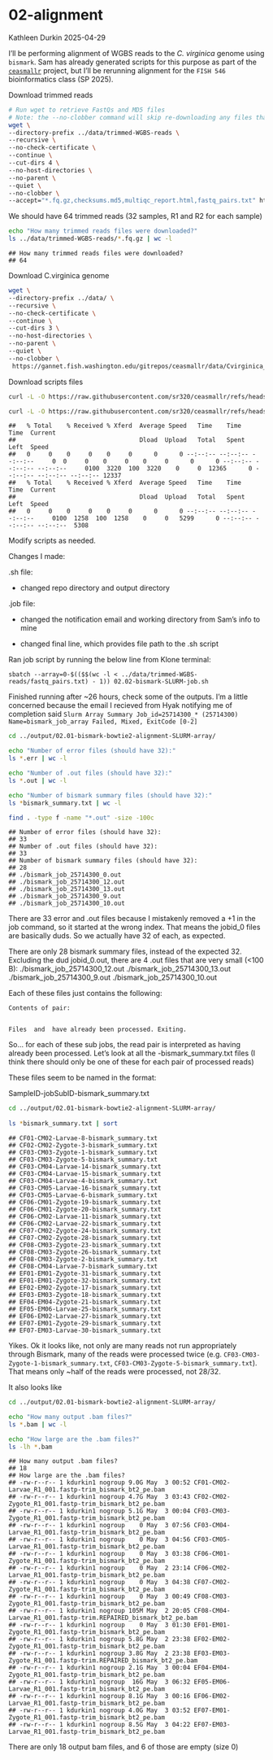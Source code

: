 02-alignment
================
Kathleen Durkin
2025-04-29

I’ll be performing alignment of WGBS reads to the *C. virginica* genome
using `bismark`. Sam has already generated scripts for this purpose as
part of the [`ceasmallr`](https://github.com/sr320/ceasmallr/tree/main_)
project, but I’ll be rerunning alignment for the `FISH 546`
bioinformatics class (SP 2025).

Download trimmed reads

``` bash
# Run wget to retrieve FastQs and MD5 files
# Note: the --no-clobber command will skip re-downloading any files that are already present in the output directory
wget \
--directory-prefix ../data/trimmed-WGBS-reads \
--recursive \
--no-check-certificate \
--continue \
--cut-dirs 4 \
--no-host-directories \
--no-parent \
--quiet \
--no-clobber \
--accept="*.fq.gz,checksums.md5,multiqc_report.html,fastq_pairs.txt" https://gannet.fish.washington.edu/gitrepos/ceasmallr/output/00.00-trimming-fastp/
```

We should have 64 trimmed reads (32 samples, R1 and R2 for each sample)

``` bash
echo "How many trimmed reads files were downloaded?"
ls ../data/trimmed-WGBS-reads/*.fq.gz | wc -l
```

    ## How many trimmed reads files were downloaded?
    ## 64

Download C.virginica genome

``` bash
wget \
--directory-prefix ../data/ \
--recursive \
--no-check-certificate \
--continue \
--cut-dirs 3 \
--no-host-directories \
--no-parent \
--quiet \
--no-clobber \
 https://gannet.fish.washington.edu/gitrepos/ceasmallr/data/Cvirginica_v300/
```

Download scripts files

``` bash
curl -L -O https://raw.githubusercontent.com/sr320/ceasmallr/refs/heads/main/code/02.01-bismark-bowtie2-alignment-SLURM-array.sh

curl -L -O https://raw.githubusercontent.com/sr320/ceasmallr/refs/heads/main/code/02.02-bismark-SLURM-job.sh
```

    ##   % Total    % Received % Xferd  Average Speed   Time    Time     Time  Current
    ##                                  Dload  Upload   Total   Spent    Left  Speed
    ##   0     0    0     0    0     0      0      0 --:--:-- --:--:-- --:--:--     0  0     0    0     0    0     0      0      0 --:--:-- --:--:-- --:--:--     0100  3220  100  3220    0     0  12365      0 --:--:-- --:--:-- --:--:-- 12337
    ##   % Total    % Received % Xferd  Average Speed   Time    Time     Time  Current
    ##                                  Dload  Upload   Total   Spent    Left  Speed
    ##   0     0    0     0    0     0      0      0 --:--:-- --:--:-- --:--:--     0100  1258  100  1258    0     0   5299      0 --:--:-- --:--:-- --:--:--  5308

Modify scripts as needed.

Changes I made:

.sh file:

- changed repo directory and output directory

.job file:

- changed the notification email and working directory from Sam’s info
  to mine

- changed final line, which provides file path to the .sh script

Ran job script by running the below line from Klone terminal:

    sbatch --array=0-$(($$(wc -l < ../data/trimmed-WGBS-reads/fastq_pairs.txt) - 1)) 02.02-bismark-SLURM-job.sh

Finished running after ~26 hours, check some of the outputs. I’m a
little concerned because the email I recieved from Hyak notifying me of
completion said
`Slurm Array Summary Job_id=25714300_* (25714300) Name=bismark_job_array Failed, Mixed, ExitCode [0-2]`

``` bash
cd ../output/02.01-bismark-bowtie2-alignment-SLURM-array/

echo "Number of error files (should have 32):"
ls *.err | wc -l

echo "Number of .out files (should have 32):"
ls *.out | wc -l

echo "Number of bismark summary files (should have 32):"
ls *bismark_summary.txt | wc -l

find . -type f -name "*.out" -size -100c
```

    ## Number of error files (should have 32):
    ## 33
    ## Number of .out files (should have 32):
    ## 33
    ## Number of bismark summary files (should have 32):
    ## 28
    ## ./bismark_job_25714300_0.out
    ## ./bismark_job_25714300_12.out
    ## ./bismark_job_25714300_13.out
    ## ./bismark_job_25714300_9.out
    ## ./bismark_job_25714300_10.out

There are 33 error and .out files because I mistakenly removed a +1 in
the job command, so it started at the wrong index. That means the
jobid_0 files are basically duds. So we actually have 32 of each, as
expected.

There are only 28 bismark summary files, instead of the expected 32.
Excluding the dud jobid_0.out, there are 4 .out files that are very
small (\<100 B): ./bismark_job_25714300_12.out
./bismark_job_25714300_13.out ./bismark_job_25714300_9.out
./bismark_job_25714300_10.out

Each of these files just contains the following:

    Contents of pair:


    Files  and  have already been processed. Exiting.

So… for each of these sub jobs, the read pair is interpreted as having
already been processed. Let’s look at all the -bismark_summary.txt files
(I think there should only be one of these for each pair of processed
reads)

These files seem to be named in the format:

SampleID-jobSubID-bismark_summary.txt

``` bash
cd ../output/02.01-bismark-bowtie2-alignment-SLURM-array/
  
ls *bismark_summary.txt | sort
```

    ## CF01-CM02-Larvae-8-bismark_summary.txt
    ## CF02-CM02-Zygote-3-bismark_summary.txt
    ## CF03-CM03-Zygote-1-bismark_summary.txt
    ## CF03-CM03-Zygote-5-bismark_summary.txt
    ## CF03-CM04-Larvae-14-bismark_summary.txt
    ## CF03-CM04-Larvae-15-bismark_summary.txt
    ## CF03-CM04-Larvae-4-bismark_summary.txt
    ## CF03-CM05-Larvae-16-bismark_summary.txt
    ## CF03-CM05-Larvae-6-bismark_summary.txt
    ## CF06-CM01-Zygote-19-bismark_summary.txt
    ## CF06-CM01-Zygote-20-bismark_summary.txt
    ## CF06-CM02-Larvae-11-bismark_summary.txt
    ## CF06-CM02-Larvae-22-bismark_summary.txt
    ## CF07-CM02-Zygote-24-bismark_summary.txt
    ## CF07-CM02-Zygote-28-bismark_summary.txt
    ## CF08-CM03-Zygote-23-bismark_summary.txt
    ## CF08-CM03-Zygote-26-bismark_summary.txt
    ## CF08-CM03-Zygote-2-bismark_summary.txt
    ## CF08-CM04-Larvae-7-bismark_summary.txt
    ## EF01-EM01-Zygote-31-bismark_summary.txt
    ## EF01-EM01-Zygote-32-bismark_summary.txt
    ## EF02-EM02-Zygote-17-bismark_summary.txt
    ## EF03-EM03-Zygote-18-bismark_summary.txt
    ## EF04-EM04-Zygote-21-bismark_summary.txt
    ## EF05-EM06-Larvae-25-bismark_summary.txt
    ## EF06-EM02-Larvae-27-bismark_summary.txt
    ## EF07-EM01-Zygote-29-bismark_summary.txt
    ## EF07-EM03-Larvae-30-bismark_summary.txt

Yikes. Ok it looks like, not only are many reads not run appropriately
through Bismark, many of the reads were processed twice
(e.g. `CF03-CM03-Zygote-1-bismark_summary.txt`,
`CF03-CM03-Zygote-5-bismark_summary.txt`). That means only ~half of the
reads were processed, not 28/32.

It also looks like

``` bash
cd ../output/02.01-bismark-bowtie2-alignment-SLURM-array/

echo "How many output .bam files?"
ls *.bam | wc -l

echo "How large are the .bam files?"
ls -lh *.bam
```

    ## How many output .bam files?
    ## 18
    ## How large are the .bam files?
    ## -rw-r--r-- 1 kdurkin1 nogroup 9.0G May  3 00:52 CF01-CM02-Larvae_R1_001.fastp-trim_bismark_bt2_pe.bam
    ## -rw-r--r-- 1 kdurkin1 nogroup 4.7G May  3 03:43 CF02-CM02-Zygote_R1_001.fastp-trim_bismark_bt2_pe.bam
    ## -rw-r--r-- 1 kdurkin1 nogroup 5.1G May  3 00:04 CF03-CM03-Zygote_R1_001.fastp-trim_bismark_bt2_pe.bam
    ## -rw-r--r-- 1 kdurkin1 nogroup    0 May  3 07:56 CF03-CM04-Larvae_R1_001.fastp-trim_bismark_bt2_pe.bam
    ## -rw-r--r-- 1 kdurkin1 nogroup    0 May  3 04:56 CF03-CM05-Larvae_R1_001.fastp-trim_bismark_bt2_pe.bam
    ## -rw-r--r-- 1 kdurkin1 nogroup    0 May  3 03:38 CF06-CM01-Zygote_R1_001.fastp-trim_bismark_bt2_pe.bam
    ## -rw-r--r-- 1 kdurkin1 nogroup    0 May  2 23:14 CF06-CM02-Larvae_R1_001.fastp-trim_bismark_bt2_pe.bam
    ## -rw-r--r-- 1 kdurkin1 nogroup    0 May  3 04:38 CF07-CM02-Zygote_R1_001.fastp-trim_bismark_bt2_pe.bam
    ## -rw-r--r-- 1 kdurkin1 nogroup    0 May  3 00:49 CF08-CM03-Zygote_R1_001.fastp-trim_bismark_bt2_pe.bam
    ## -rw-r--r-- 1 kdurkin1 nogroup 105M May  2 20:05 CF08-CM04-Larvae_R1_001.fastp-trim.REPAIRED_bismark_bt2_pe.bam
    ## -rw-r--r-- 1 kdurkin1 nogroup    0 May  3 01:30 EF01-EM01-Zygote_R1_001.fastp-trim_bismark_bt2_pe.bam
    ## -rw-r--r-- 1 kdurkin1 nogroup 5.8G May  2 23:38 EF02-EM02-Zygote_R1_001.fastp-trim_bismark_bt2_pe.bam
    ## -rw-r--r-- 1 kdurkin1 nogroup 3.8G May  2 23:38 EF03-EM03-Zygote_R1_001.fastp-trim.REPAIRED_bismark_bt2_pe.bam
    ## -rw-r--r-- 1 kdurkin1 nogroup 2.1G May  3 00:04 EF04-EM04-Zygote_R1_001.fastp-trim_bismark_bt2_pe.bam
    ## -rw-r--r-- 1 kdurkin1 nogroup  16G May  3 06:32 EF05-EM06-Larvae_R1_001.fastp-trim_bismark_bt2_pe.bam
    ## -rw-r--r-- 1 kdurkin1 nogroup 8.1G May  3 00:16 EF06-EM02-Larvae_R1_001.fastp-trim_bismark_bt2_pe.bam
    ## -rw-r--r-- 1 kdurkin1 nogroup 4.0G May  3 03:52 EF07-EM01-Zygote_R1_001.fastp-trim_bismark_bt2_pe.bam
    ## -rw-r--r-- 1 kdurkin1 nogroup 8.5G May  3 04:22 EF07-EM03-Larvae_R1_001.fastp-trim_bismark_bt2_pe.bam

There are only 18 output bam files, and 6 of those are empty (size 0)
